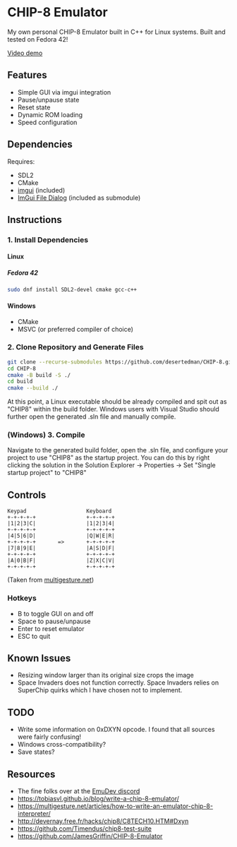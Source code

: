 # CHIP-8 Emulator

My own personal CHIP-8 Emulator built in C++ for Linux systems. Built and tested
on Fedora 42!

[Video demo](https://youtu.be/xRnYh-q6Ma4?si=vIn9rEbaX7bk5Soe)

## Features

- Simple GUI via imgui integration
- Pause/unpause state
- Reset state
- Dynamic ROM loading
- Speed configuration

## Dependencies

Requires:

- SDL2
- CMake
- [imgui](https://github.com/ocornut/imgui) (included)
- [ImGui File Dialog](https://github.com/aiekick/ImGuiFileDialog) (included as submodule)

## Instructions

### 1. Install Dependencies

#### Linux

##### Fedora 42

```bash
sudo dnf install SDL2-devel cmake gcc-c++
```

#### Windows

- CMake
- MSVC (or preferred compiler of choice)

### 2. Clone Repository and Generate Files

```bash
git clone --recurse-submodules https://github.com/desertedman/CHIP-8.git
cd CHIP-8
cmake -B build -S ./
cd build
cmake --build ./
```

At this point, a Linux executable should be already compiled and spit out as
"CHIP8" within the build folder. Windows users with Visual Studio should
further open the generated .sln file and manually compile.

### (Windows) 3. Compile

Navigate to the generated build folder, open the .sln file, and configure your
project to use "CHIP8" as the startup project. You can do this by right
clicking the solution in the Solution Explorer -> Properties -> Set "Single
startup project" to "CHIP8"

## Controls

```none
Keypad                   Keyboard
+-+-+-+-+                +-+-+-+-+
|1|2|3|C|                |1|2|3|4|
+-+-+-+-+                +-+-+-+-+
|4|5|6|D|                |Q|W|E|R|
+-+-+-+-+       =>       +-+-+-+-+
|7|8|9|E|                |A|S|D|F|
+-+-+-+-+                +-+-+-+-+
|A|0|B|F|                |Z|X|C|V|
+-+-+-+-+                +-+-+-+-+
```

(Taken from [multigesture.net](https://multigesture.net/articles/how-to-write-an-emulator-chip-8-interpreter/))

### Hotkeys

- B to toggle GUI on and off
- Space to pause/unpause
- Enter to reset emulator
- ESC to quit

## Known Issues

- Resizing window larger than its original size crops the image
- Space Invaders does not function correctly. Space Invaders relies on SuperChip
quirks which I have chosen not to implement.

## TODO

- Write some information on 0xDXYN opcode. I found that all sources were fairly confusing!
- Windows cross-compatibility?
- Save states?

## Resources

- The fine folks over at the [EmuDev discord](https://discord.gg/dkmJAes)
- <https://tobiasvl.github.io/blog/write-a-chip-8-emulator/>
- <https://multigesture.net/articles/how-to-write-an-emulator-chip-8-interpreter/>
- <http://devernay.free.fr/hacks/chip8/C8TECH10.HTM#Dxyn>
- <https://github.com/Timendus/chip8-test-suite>
- <https://github.com/JamesGriffin/CHIP-8-Emulator>
